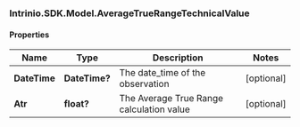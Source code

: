 ### Intrinio.SDK.Model.AverageTrueRangeTechnicalValue
#### Properties

Name | Type | Description | Notes
------------ | ------------- | ------------- | -------------
**DateTime** | **DateTime?** | The date_time of the observation | [optional] 
**Atr** | **float?** | The Average True Range calculation value | [optional] 

